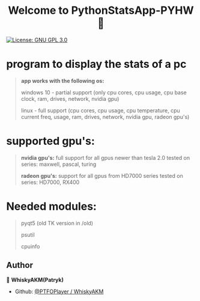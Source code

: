 <h1 align="center">Welcome to PythonStatsApp-PYHW 👋</h1>
<p>
  <a href="#" target="_blank">
    <img alt="License: GNU GPL 3.0" src="https://img.shields.io/badge/License-GNU GPL 3.0-yellow.svg" />
  </a>
</p>

# program to display the stats of a pc

>**app works with the following os:**
>
>windows 10 - partial support (only cpu cores, cpu usage, 
>                              cpu base clock, ram, drives,
>                              network, nvidia gpu)
>                              
>linux - full support (cpu cores, cpu usage, cpu temperature, 
                       cpu current freq, usage, ram, drives, 
                       network, nvidia gpu, radeon gpu's)


# supported gpu's:

>**nvidia gpu's:**
>full support for all gpus newer than tesla 2.0 
>tested on series: maxwell, pascal, turing 
>
>**radeon gpu's:**
>support for all gpus from HD7000 series
>tested on series: HD7000, RX400

# Needed modules:
>pyqt5 (old TK version in /old)
>
>psutil
>
>cpuinfo


## Author

👤 **WhiskyAKM(Patryk)**

* Github: [@PTFOPlayer \/ WhiskyAKM](https://github.com/PTFOPlayer)
